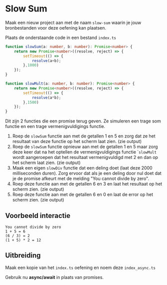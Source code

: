 # Slow Sum

Maak een nieuw project aan met de naam `slow-sum` waarin je jouw bronbestanden voor deze oefening kan plaatsen.

Plaats de onderstaande code in een bestand `index.ts`

```typescript
function slowSum(a: number, b: number): Promise<number> {
    return new Promise<number>((resolve, reject) => {
        setTimeout(() => {
            resolve(a+b);
        },1000)
    });
}

function slowMult(a: number, b: number): Promise<number> {
    return new Promise<number>((resolve, reject) => {
        setTimeout(() => {
            resolve(a*b);
        },1500)
    });
}
```

Dit zijn 2 functies die een promise terug geven. Ze simuleren een trage som functie en een trage vermenigvuldigings functie.

1. Roep de `slowSum` functie aan met de getallen 1 en 5 en zorg dat ze het resultaat van deze functie op het scherm laat zien. (zie output)
2. Roep de `slowSum` functie opnieuw aan met de getallen 1 en 5 maar zorg deze keer dat na het optellen de vermenigvuldigings functie \``slowMult` wordt aangeroepen dat het resultaat vermenigvuldigd met 2 en dan op het scherm laat zien. (zie output)
3. Maak een eigen `slowDiv` functie dat een deling doet (laat deze 2000 milliseconden duren). Zorg ervoor dat als je een deling door nul doet dat je de promise afkeurt met de melding "You cannot divide by zero".
4. Roep deze functie aan met de getallen 6 en 3 en laat het resultaat op het scherm zien. (zie output)
5. Roep deze functie aan met de getallen 6 en 0 en laat de error op het scherm zien. (zie output)

## Voorbeeld interactie

```
You cannot divide by zero
1 + 5 = 6
(6 / 3) = 2
(1 + 5) * 2 = 12
```

## Uitbreiding

Maak een kopie van het `index.ts` oefening en noem deze `index_async.ts`

Gebruik nu **async/await** in plaats van promises.
